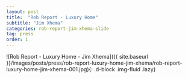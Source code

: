 ```yaml
---
layout: post
title:  "Rob Report - Luxury Home"
subtitle: "Jim Xhema"
categories: rob-report-jim-xhema-slide
tag: press
order: 1
---
```


![Rob Report - Luxury Home - Jim Xhema]({{ site.baseurl }}/images/posts/press/rob-report-luxury-home-jim-xhema/rob-report-luxury-home-jim-xhema-001.jpg){: .d-block .img-fluid .lazy}
